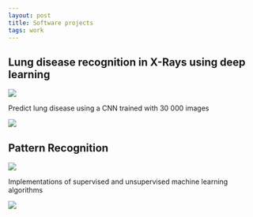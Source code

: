 ```yaml
---
layout: post
title: Software projects
tags: work
--- 
```


## Lung disease recognition in X-Rays using deep learning  

<a href="https://github.com/selimslab/Medical-AI">
<img src="https://selimslab.github.io/portfolio/assets/git.svg">
</a>

Predict lung disease using a CNN trained with 30 000 images

![](https://selimslab.github.io/portfolio/assets/pn.jpg)


## Pattern Recognition

 <a href="https://colab.research.google.com/drive/1PT1p2G2WK19tO0cH6OLmDFpNLyDWx7r6"><img src="https://selimslab.github.io/portfolio/assets/git.svg"></a>

Implementations of supervised and unsupervised machine learning algorithms

![](https://selimslab.github.io/portfolio/assets/mesh.png)

